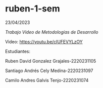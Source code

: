 # ruben-1-sem
23/04/2023
<body>
  <p style="color:#FF0000";>

_Trabajo Video de Metodologías de Desarrollo_

Video: https://youtu.be/cIUFEVYLzOY

Estudiantes:

Ruben David Gonzalez Grajales-2220231105

Santiago Andrés Cely Medina-2220231097

Camilo Andres Galvis Tenjo-2220231074
</p>
</body>

